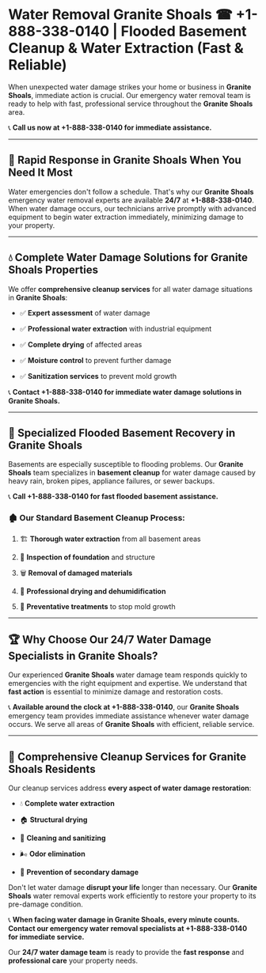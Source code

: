 # Water Removal Granite Shoals ☎ +1-888-338-0140 | Flooded Basement Cleanup & Water Extraction (Fast & Reliable)

When unexpected water damage strikes your home or business in **Granite Shoals**, immediate action is crucial. Our emergency water removal team is ready to help with fast, professional service throughout the **Granite Shoals** area. 

📞 **Call us now at +1-888-338-0140 for immediate assistance.**
---
## 🚀 Rapid Response in Granite Shoals When You Need It Most
Water emergencies don't follow a schedule. That's why our **Granite Shoals** emergency water removal experts are available **24/7** at **+1-888-338-0140**. When water damage occurs, our technicians arrive promptly with advanced equipment to begin water extraction immediately, minimizing damage to your property.
---
## 💧 Complete Water Damage Solutions for Granite Shoals Properties
We offer **comprehensive cleanup services** for all water damage situations in **Granite Shoals**:
- ✅ **Expert assessment** of water damage  
- ✅ **Professional water extraction** with industrial equipment  
- ✅ **Complete drying** of affected areas  
- ✅ **Moisture control** to prevent further damage  
- ✅ **Sanitization services** to prevent mold growth  
📞 **Contact +1-888-338-0140 for immediate water damage solutions in Granite Shoals.**
---
## 🌊 Specialized Flooded Basement Recovery in Granite Shoals
Basements are especially susceptible to flooding problems. Our **Granite Shoals** team specializes in **basement cleanup** for water damage caused by heavy rain, broken pipes, appliance failures, or sewer backups. 
📞 **Call +1-888-338-0140 for fast flooded basement assistance.**
### 🏚️ Our Standard Basement Cleanup Process:
1. 🏗️ **Thorough water extraction** from all basement areas  
2. 🔎 **Inspection of foundation** and structure  
3. 🗑️ **Removal of damaged materials**  
4. 💨 **Professional drying and dehumidification**  
5. 🚫 **Preventative treatments** to stop mold growth  
---
## 🏆 Why Choose Our 24/7 Water Damage Specialists in Granite Shoals?
Our experienced **Granite Shoals** water damage team responds quickly to emergencies with the right equipment and expertise. We understand that **fast action** is essential to minimize damage and restoration costs.
📞 **Available around the clock at +1-888-338-0140**, our **Granite Shoals** emergency team provides immediate assistance whenever water damage occurs. We serve all areas of **Granite Shoals** with efficient, reliable service.
---
## 🧹 Comprehensive Cleanup Services for Granite Shoals Residents
Our cleanup services address **every aspect of water damage restoration**:
- 💧 **Complete water extraction**  
- 🏠 **Structural drying**  
- 🧼 **Cleaning and sanitizing**  
- 🌬️ **Odor elimination**  
- 🚫 **Prevention of secondary damage**  
Don't let water damage **disrupt your life** longer than necessary. Our **Granite Shoals** water removal experts work efficiently to restore your property to its pre-damage condition.
📞 **When facing water damage in Granite Shoals, every minute counts. Contact our emergency water removal specialists at +1-888-338-0140 for immediate service.**
Our **24/7 water damage team** is ready to provide the **fast response** and **professional care** your property needs.
